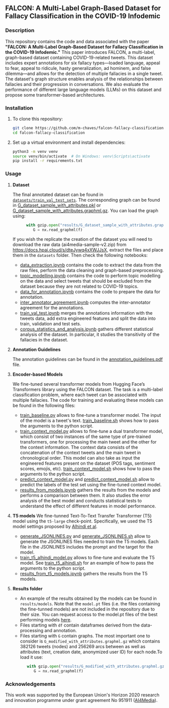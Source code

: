 ## FALCON: A Multi-Label Graph-Based Dataset for Fallacy Classification in the COVID-19 Infodemic

### Description
This repository contains the code and data associated with the paper **"FALCON: A Multi-Label Graph-Based Dataset for Fallacy Classification in the COVID-19 Infodemic."**
This paper introduces FALCON, a multi-label, graph-based dataset containing COVID-19-related tweets.
This dataset includes expert annotations for six fallacy types—loaded language, appeal to fear, appeal to ridicule, hasty generalization, ad hominem, and false dilemma—and allows for the detection of multiple fallacies in a single tweet.
The dataset's graph structure enables analysis of the relationships between fallacies and their progression in conversations.
We also evaluate the performance of different large language models (LLMs) on this dataset and propose some transformer-based architectures.

<!-- Pending to add links to the following -->
<!-- Publish paper | Extended paper (with appendices and additional results) -->

### Installation

1. To clone this repository:
   ```bash
   git clone https://github.com/m-chaves/falcon-fallacy-classification.git
   cd falcon-fallacy-classification
   ```

2. Set up a virtual environment and install dependencies:
   ```bash
   python3 -m venv venv
   source venv/bin/activate  # On Windows: venv\Scripts\activate
   pip install -r requirements.txt
   ```

### Usage

1. **Dataset**

   The final annotated dataset can be found in [```datasets/train_val_test_sets```](https://github.com/m-chaves/falcon-fallacy-classification/tree/master/datasets/train_val_test_sets).
   The corresponding graph can be found in [G_dataset_sample_with_attributes.pkl](https://github.com/m-chaves/falcon-fallacy-classification/blob/master/results/G_dataset_sample_with_attributes.pkl) or [G_dataset_sample_with_attributes.graphml.gz](https://github.com/m-chaves/falcon-fallacy-classification/blob/master/results/G_dataset_sample_with_attributes.graphml.gz). You can load the graph using:
   ```python
         with gzip.open("results/G_dataset_sample_with_attributes.graphml.gz", "rb") as f:
            G = nx.read_graphml(f)
   ```

   If you wish the replicate the creation of the dataset you will need to download the raw data (ai4media-sample-v2.zip) from https://docs.hpai.cloud/s/dteJywq4xXWJJsX, extract the files and place them in   the ```datasets``` folder. Then check the following notebooks:

   * [data_extraction.ipynb](https://github.com/m-chaves/falcon-fallacy-classification/blob/master/data_extraction.ipynb) contains the code to extract the data from the raw files, perform the data cleaning and graph-based preprocessing.
   * [topic_modelling.ipynb](https://github.com/m-chaves/falcon-fallacy-classification/blob/master/topic_modeling.ipynb) contains the code to perform topic modelling on the data and select tweets that should be excluded from the dataset because they are not related to COVID-19 topics.
   * [data_for_annotation.ipynb](https://github.com/m-chaves/falcon-fallacy-classification/blob/master/data_for_annotations.ipynb) contains the code to prepare the data for annotation.
   * [inter_annotator_agreement.ipynb](https://github.com/m-chaves/falcon-fallacy-classification/blob/master/inter_annotator_agreement.ipynb) computes the inter-annotator agreement for the annotations.
   * [train_val_test.ipynb](https://github.com/m-chaves/falcon-fallacy-classification/blob/master/train_val_test.ipynb) merges the annotations information with the tweets data, add extra engineered features and split the data into train, validation and test sets.
   * [corpus_statistics_and_analysis.ipynb](https://github.com/m-chaves/falcon-fallacy-classification/blob/master/corpus_statistics_and_analysis.ipynb) gathers different statistical analysis of the dataset. In particular, it studies the transitivity of the fallacies in the dataset.

2. **Annotation Guidelines**

   The annotation guidelines can be found in the [annotation_guidelines.pdf](https://github.com/m-chaves/falcon-fallacy-classification/blob/master/annotation_guidelines/annotation_guidelines.pdf) file.


3. **Encoder-based Models**

   We fine-tuned several transformer models from Hugging Face’s Transformers library using the FALCON dataset. The task is a multi-label classification problem, where each tweet can be associated with multiple fallacies. The code for training and evaluating these models can be found in the following files:

   * [train_baseline.py](https://github.com/m-chaves/falcon-fallacy-classification/blob/master/train_baseline.py) allows to fine-tune a transformer model. The input of the model is a tweet's text. [train_baseline.sh](https://github.com/m-chaves/falcon-fallacy-classification/blob/master/scheduler_scripts/train_baseline.sh) shows how to pass the arguments to the python script.
   * [train_context_model.py](https://github.com/m-chaves/falcon-fallacy-classification/blob/master/train_context_model.py) allows to fine-tune a dual transformer model, which consist of two instances of the same type of pre-trained transformers, one for processing the main tweet and the other for the context information. The context data consists of the concatenation of the context tweets and the main tweet in chronological order. This model can also take as input the engineered features present on the dataset (POS tags, sentiment scores, emojis, etc). [train_context_model.sh](https://github.com/m-chaves/falcon-fallacy-classification/blob/master/scheduler_scripts/train_context_model.sh) shows how to pass the arguments to the python script.
   * [predict_context_model.py](https://github.com/m-chaves/falcon-fallacy-classification/blob/master/predict_context_model.py) and [predict_context_model.sh](https://github.com/m-chaves/falcon-fallacy-classification/blob/master/scheduler_scripts/predict_context_model.sh) allow to predict the labels of the test set using the fine-tuned context model.
   * [results_from_models.ipynb](https://github.com/m-chaves/falcon-fallacy-classification/blob/master/results_from_models.ipynb) gathers the results from the models and performs a comparison between them. It also studies the error analysis of the best model and conducts statistical tests to understand the effect of different features in model performance.

4. **T5 models**
   We fine-tunned Text-To-Text Transfer Transformer (T5) model using the ```t5-large``` check-point. Specifically, we used the T5 model settings proposed by [Alhindi et al](https://aclanthology.org/2022.emnlp-main.560/).

   * [generate_JSONLINES.py](https://github.com/m-chaves/falcon-fallacy-classification/blob/master/generate_JSONLINES.py) and [generate_JSONLINES.sh](https://github.com/m-chaves/falcon-fallacy-classification/blob/master/scripts/generate_JSONLINES.sh) allow to generate the JSONLINES files needed to train the T5 models. Each file in the JSONLINES includes the prompt and the target for the model.
   * [train_t5_alhindi_model.py](https://github.com/m-chaves/falcon-fallacy-classification/blob/master/train_t5_alhindi_model.py) allows to fine-tune and evaluate the T5 model. See [train_t5_alhindi.sh](https://github.com/m-chaves/falcon-fallacy-classification/blob/master/scheduler_scripts/train_t5_alhindi.sh) for an example of how to pass the arguments to the python script.
   * [results_from_t5_models.ipynb](https://github.com/m-chaves/falcon-fallacy-classification/blob/master/results_from_t5_models.ipynb) gathers the results from the T5 models.

5. **Results folder**

   * An example of the results obtained by the models can be found in ```results/models```. Note that the ```model.pt``` files (i.e. the files containing the fine-tunned models) are not included in the repository due to their size. You can request access to the model.pt files of the best performing models [here](https://drive.google.com/drive/folders/1geKH8lWH3KEMRP_IRT6nvXrm78-UpQ0J?usp=drive_link).
   * Files starting with ```df``` contain dataframes derived from the data-processing and annotation.
   * Files starting with ```G``` contain graphs. The most important one to consider is ```G_modified_with_attributes.graphml.gz``` which contains 382126 tweets (nodes) and 256269 arcs between as well as attributes (text, creation date, anonymized user ID) for each node.To load it use:
      ```python
         with gzip.open("results/G_modified_with_attributes.graphml.gz", "rb") as f:
            G = nx.read_graphml(f)
      ```


### Acknowledgements

This work was supported by the European Union's Horizon 2020 research and innovation programme under grant agreement No 951911 ([AI4Media](https://ai4media.eu/)).


<!-- ### Citation
If you use this code or the dataset in your research, please cite the following paper:

```bibtex
@inproceedings{falcon2024,
  title={FALCON: A Multi-Label Graph-Based Dataset for Fallacy Classification in the COVID-19 Infodemic},
  author={Author, Firstname and Coauthor, Secondname},
  booktitle={Proceedings of the Conference},
  year={2024},
  url={https://link-to-paper}
}
``` -->

<!-- ### License
This project is licensed under the MIT License. See the [LICENSE](LICENSE) file for details. -->
